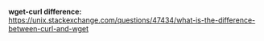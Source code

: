 **wget-curl difference:**
	https://unix.stackexchange.com/questions/47434/what-is-the-difference-between-curl-and-wget